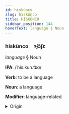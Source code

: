 ```yaml
---
id: hiskünco
slug: hiskünco
title: HİSKÜNCO
sidebar_position: 144
hoverText: language § Noun
---
```


### hiskünco&emsp;<span kind="abugida">ɂ́ɟɔ̃ʄꞇ</span>

*language* **§** Noun

**IPA**: /ˈhis.kun.t͡ɕɑ/

**Verb**: to be a language

**Noun**: a language

**Modifier**: language-related

<details>
    <summary>Origin</summary>
    Basque hizkuntza [his̻.kũn.t͡s̻a]<br/>
    <em>Basque Language Family</em>
</details>